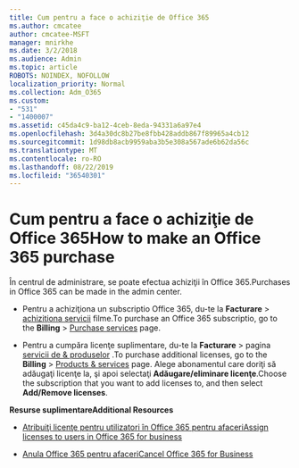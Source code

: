 ```yaml
---
title: Cum pentru a face o achiziţie de Office 365
ms.author: cmcatee
author: cmcatee-MSFT
manager: mnirkhe
ms.date: 3/2/2018
ms.audience: Admin
ms.topic: article
ROBOTS: NOINDEX, NOFOLLOW
localization_priority: Normal
ms.collection: Adm_O365
ms.custom:
- "531"
- "1400007"
ms.assetid: c45da4c9-ba12-4ceb-8eda-94331a6a97e4
ms.openlocfilehash: 3d4a30dc8b27be8fbb428addb867f89965a4cb12
ms.sourcegitcommit: 1d98db8acb9959aba3b5e308a567ade6b62da56c
ms.translationtype: MT
ms.contentlocale: ro-RO
ms.lasthandoff: 08/22/2019
ms.locfileid: "36540301"
---
```

# <a name="how-to-make-an-office-365-purchase"></a><span data-ttu-id="943ca-102">Cum pentru a face o achiziţie de Office 365</span><span class="sxs-lookup"><span data-stu-id="943ca-102">How to make an Office 365 purchase</span></span>

<span data-ttu-id="943ca-103">În centrul de administrare, se poate efectua achiziţii în Office 365.</span><span class="sxs-lookup"><span data-stu-id="943ca-103">Purchases in Office 365 can be made in the admin center.</span></span>
  
- <span data-ttu-id="943ca-104">Pentru a achiziţiona un subscriptio Office 365, du-te la **Facturare** \> [achiziţiona servicii](https://go.microsoft.com/fwlink/p/?linkid=868433) filme.</span><span class="sxs-lookup"><span data-stu-id="943ca-104">To purchase an Office 365 subscriptio, go to the **Billing** \> [Purchase services](https://go.microsoft.com/fwlink/p/?linkid=868433) page.</span></span>

- <span data-ttu-id="943ca-105">Pentru a cumpăra licenţe suplimentare, du-te la **Facturare** \> pagina [servicii de & produselor](https://go.microsoft.com/fwlink/p/?linkid=842054) .</span><span class="sxs-lookup"><span data-stu-id="943ca-105">To purchase additional licenses, go to the **Billing** \> [Products & services](https://go.microsoft.com/fwlink/p/?linkid=842054) page.</span></span> <span data-ttu-id="943ca-106">Alege abonamentul care doriţi să adăugaţi licenţe la, şi apoi selectaţi **Adăugare/eliminare licenţe**.</span><span class="sxs-lookup"><span data-stu-id="943ca-106">Choose the subscription that you want to add licenses to, and then select **Add/Remove licenses**.</span></span>
  
 <span data-ttu-id="943ca-107">**Resurse suplimentare**</span><span class="sxs-lookup"><span data-stu-id="943ca-107">**Additional Resources**</span></span>
  
- [<span data-ttu-id="943ca-108">Atribuiţi licenţe pentru utilizatori în Office 365 pentru afaceri</span><span class="sxs-lookup"><span data-stu-id="943ca-108">Assign licenses to users in Office 365 for business</span></span>](https://docs.microsoft.com/office365/admin/subscriptions-and-billing/assign-licenses-to-users)

- [<span data-ttu-id="943ca-109">Anula Office 365 pentru afaceri</span><span class="sxs-lookup"><span data-stu-id="943ca-109">Cancel Office 365 for Business</span></span>](https://docs.microsoft.com/office365/admin/subscriptions-and-billing/cancel-your-subscription)